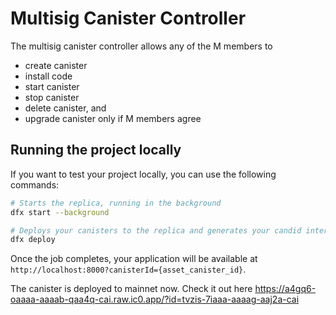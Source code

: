 # Multisig Canister Controller

The multisig canister controller allows any of the M members to 
* create canister
* install code
* start canister
* stop canister
* delete canister, and
* upgrade canister only if M members agree

## Running the project locally

If you want to test your project locally, you can use the following commands:

```bash
# Starts the replica, running in the background
dfx start --background

# Deploys your canisters to the replica and generates your candid interface
dfx deploy
```

Once the job completes, your application will be available at `http://localhost:8000?canisterId={asset_canister_id}`.

The canister is deployed to mainnet now. Check it out here
https://a4gq6-oaaaa-aaaab-qaa4q-cai.raw.ic0.app/?id=tvzis-7iaaa-aaaag-aaj2a-cai
